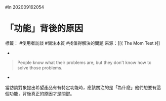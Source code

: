 #ln 202009192054
# 「功能」背後的原因
標籤： #使用者訪談 #關注本質 #找值得解決的問題 
來源：[[《 The Mom Test 》]]

-

>People know what their problems are, but they don't know how to solve those problems.

-

當訪談對象提出希望產品有有特定功能時，應該關注的是「為什麼」他們想要有這個功能，背後真正的原因才是關鍵。